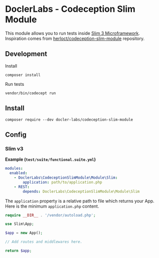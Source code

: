 # DoclerLabs - Codeception Slim Module

This module allows you to run tests inside [Slim 3 Microframework](http://www.slimframework.com/docs/v3/).
Inspiration comes from [herloct/codeception-slim-module](https://github.com/herloct/codeception-slim-module) repository.

## Development

Install
```shell
composer install
```

Run tests
```shell
vendor/bin/codecept run
```

## Install

```shell
composer require --dev docler-labs/codeception-slim-module
```

## Config

### Slim v3

**Example (`test/suite/functional.suite.yml`)**
```yaml
modules:
  enabled:
    - DoclerLabs\CodeceptionSlimModule\Module\Slim:
        application: path/to/application.php
    - REST:
        depends: DoclerLabs\CodeceptionSlimModule\Module\Slim
```

The `application` property is a relative path to file which returns your App.
Here is the minimum `application.php` content.

```php
require __DIR__ . '/vendor/autoload.php';

use Slim\App;

$app = new App();

// Add routes and middlewares here.

return $app;
```
